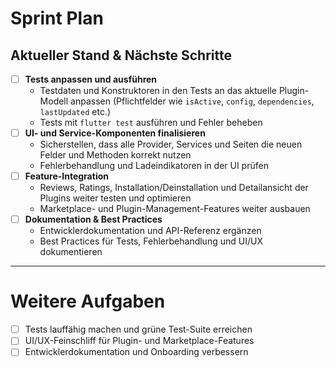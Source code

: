 # Sprint Plan

## Aktueller Stand & Nächste Schritte

- [ ] **Tests anpassen und ausführen**
  - Testdaten und Konstruktoren in den Tests an das aktuelle Plugin-Modell anpassen (Pflichtfelder wie `isActive`, `config`, `dependencies`, `lastUpdated` etc.)
  - Tests mit `flutter test` ausführen und Fehler beheben
- [ ] **UI- und Service-Komponenten finalisieren**
  - Sicherstellen, dass alle Provider, Services und Seiten die neuen Felder und Methoden korrekt nutzen
  - Fehlerbehandlung und Ladeindikatoren in der UI prüfen
- [ ] **Feature-Integration**
  - Reviews, Ratings, Installation/Deinstallation und Detailansicht der Plugins weiter testen und optimieren
  - Marketplace- und Plugin-Management-Features weiter ausbauen
- [ ] **Dokumentation & Best Practices**
  - Entwicklerdokumentation und API-Referenz ergänzen
  - Best Practices für Tests, Fehlerbehandlung und UI/UX dokumentieren

---

# Weitere Aufgaben

- [ ] Tests lauffähig machen und grüne Test-Suite erreichen
- [ ] UI/UX-Feinschliff für Plugin- und Marketplace-Features
- [ ] Entwicklerdokumentation und Onboarding verbessern 